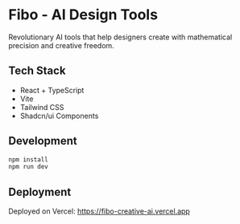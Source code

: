 # Fibo - AI Design Tools

Revolutionary AI tools that help designers create with mathematical precision and creative freedom.

## Tech Stack
- React + TypeScript
- Vite
- Tailwind CSS
- Shadcn/ui Components

## Development
```bash
npm install
npm run dev
```

## Deployment
Deployed on Vercel: https://fibo-creative-ai.vercel.app
